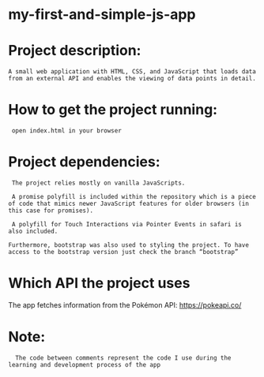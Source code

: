 # my-first-and-simple-js-app
 
# Project description:
    A small web application with HTML, CSS, and JavaScript that loads data from an external API and enables the viewing of data points in detail.

# How to get the project running:
     open index.html in your browser 

# Project dependencies: 
     The project relies mostly on vanilla JavaScripts.

     A promise polyfill is included within the repository which is a piece of code that mimics newer JavaScript features for older browsers (in this case for promises).

     A polyfill for Touch Interactions via Pointer Events in safari is also included.

    Furthermore, bootstrap was also used to styling the project. To have access to the bootstrap version just check the branch “bootstrap”

# Which API the project uses
   The app fetches information from the Pokémon API: https://pokeapi.co/

# Note: 
	  The code between comments represent the code I use during the learning and development process of the app 
